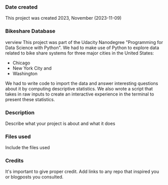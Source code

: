 
### Date created
This project was created 2023, November (2023-11-09)

### Bikeshare Database
verview
This project was part of the Udacity Nanodegree "Programming for Data Science with Python".
We had to make use of Python to explore data related to bike share systems for three major cities in the United States:

- Chicago
- New York City and 
- Washington

We had to write code to import the data and answer interesting questions about it by computing descriptive statistics. 
We also wrote a script that takes in raw inputs to create an interactive experience in the terminal to present these statistics.

### Description
Describe what your project is about and what it does

### Files used
Include the files used

### Credits
It's important to give proper credit. Add links to any repo that inspired you or blogposts you consulted.

